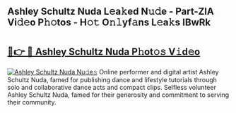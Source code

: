 ## Ashley Schultz Nuda L𝚎a𝚔ed N𝚞𝚍e - Part-ZlA Vi𝚍𝚎o P𝚑𝚘tos - H𝚘𝚝 O𝚗𝚕yf𝚊ns L𝚎a𝚔s IBwRk

# <h2><a href="http://kf6152.oniu.top/?m=Ashley+Schultz+Nuda">🔗👉 🔴 Ashley Schultz Nuda P𝚑ot𝚘𝚜 V𝚒d𝚎o</a></h2>

[![Ashley Schultz Nuda Nu𝚍e𝚜](https://i.imgur.com/0qMVB7G.gif)](http://kf6152.oniu.top/?m=Ashley+Schultz+Nuda)
Online performer and digital artist Ashley Schultz Nuda, famed for publishing dance and lifestyle tutorials through solo and collaborative dance acts and compact clips. Selfless volunteer Ashley Schultz Nuda, famed for their generosity and commitment to serving their community.  
